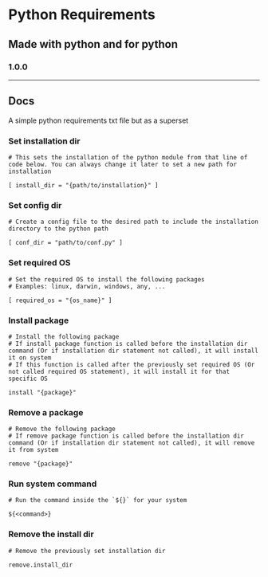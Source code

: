# Python Requirements
## Made with python and for python
### 1.0.0

---

## Docs

A simple python requirements txt file but as a superset

### Set installation dir

```
# This sets the installation of the python module from that line of code below. You can always change it later to set a new path for installation

[ install_dir = "{path/to/installation}" ]
```

### Set config dir

```
# Create a config file to the desired path to include the installation directory to the python path

[ conf_dir = "path/to/conf.py" ]
```

### Set required OS

```
# Set the required OS to install the following packages
# Examples: linux, darwin, windows, any, ...

[ required_os = "{os_name}" ]
```

### Install package

```
# Install the following package
# If install package function is called before the installation dir command (Or if installation dir statement not called), it will install it on system
# If this function is called after the previously set required OS (Or not called required OS statement), it will install it for that specific OS

install "{package}"
```

### Remove a package

```
# Remove the following package
# If remove package function is called before the installation dir command (Or if installation dir statement not called), it will remove it from system

remove "{package}"
```

### Run system command

```
# Run the command inside the `${}` for your system

${<command>}
```

### Remove the install dir

```
# Remove the previously set installation dir

remove.install_dir
```

